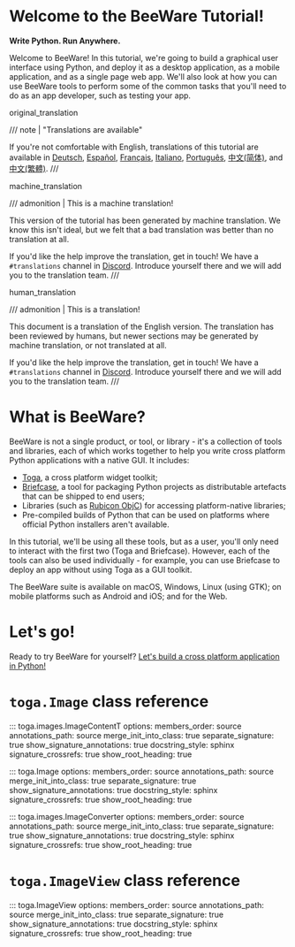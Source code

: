 # Welcome to the BeeWare Tutorial!

**Write Python. Run Anywhere.**

Welcome to BeeWare! In this tutorial, we're going to build a graphical
user interface using Python, and deploy it as a desktop application, as
a mobile application, and as a single page web app. We'll also look at
how you can use BeeWare tools to perform some of the common tasks that
you'll need to do as an app developer, such as testing your app.


original_translation

/// note | "Translations are available"

If you're not comfortable with English, translations of this tutorial are available in [Deutsch](https://docs.beeware.org/de), [Español](https://docs.beeware.org/es), [Français](https://docs.beeware.org/fr), [Italiano](https://docs.beeware.org/it), [Português](https://docs.beeware.org/pt), [中文(简体)](https://docs.beeware.org/zh-cn), and [中文(繁體)](https://docs.beeware.org/zh-tw).
///



machine_translation

/// admonition | This is a machine translation!

This version of the tutorial has been generated by machine translation.
We know this isn't ideal, but we felt that a bad translation was better
than no translation at all.

If you'd like the help improve the translation, get in touch! We have a
`#translations` channel in [Discord](https://beeware.org/bee/chat/).
Introduce yourself there and we will add you to the translation team.
///


human_translation

/// admonition | This is a translation!

This document is a translation of the English version. The translation
has been reviewed by humans, but newer sections may be generated by
machine translation, or not translated at all.

If you'd like the help improve the translation, get in touch! We have a
`#translations` channel in [Discord](https://beeware.org/bee/chat/).
Introduce yourself there and we will add you to the translation team.
///


# What is BeeWare?

BeeWare is not a single product, or tool, or library - it's a
collection of tools and libraries, each of which works together to help
you write cross platform Python applications with a native GUI. It
includes:

- [Toga](https://toga.beeware.org), a cross platform widget toolkit;
- [Briefcase](https://briefcase.beeware.org), a tool for packaging
  Python projects as distributable artefacts that can be shipped to end
  users;
- Libraries (such as [Rubicon ObjC](https://rubicon-objc.beeware.org))
  for accessing platform-native libraries;
- Pre-compiled builds of Python that can be used on platforms where
  official Python installers aren't available.

In this tutorial, we'll be using all these tools, but as a user,
you'll only need to interact with the first two (Toga and Briefcase).
However, each of the tools can also be used individually - for example,
you can use Briefcase to deploy an app without using Toga as a GUI
toolkit.

The BeeWare suite is available on macOS, Windows, Linux (using GTK); on
mobile platforms such as Android and iOS; and for the Web.

# Let's go!

Ready to try BeeWare for yourself?
[Let's build a cross platform application in
Python!](tutorial/tutorial-0.md)

# `toga.Image` class reference

::: toga.images.ImageContentT
    options:
      members_order: source
      annotations_path: source
      merge_init_into_class: true
      separate_signature: true
      show_signature_annotations: true
      docstring_style: sphinx
      signature_crossrefs: true
      show_root_heading: true

::: toga.Image
    options:
      members_order: source
      annotations_path: source
      merge_init_into_class: true
      separate_signature: true
      show_signature_annotations: true
      docstring_style: sphinx
      signature_crossrefs: true
      show_root_heading: true

::: toga.images.ImageConverter
    options:
      members_order: source
      annotations_path: source
      merge_init_into_class: true
      separate_signature: true
      show_signature_annotations: true
      docstring_style: sphinx
      signature_crossrefs: true
      show_root_heading: true

# `toga.ImageView` class reference

::: toga.ImageView
    options:
      members_order: source
      annotations_path: source
      merge_init_into_class: true
      separate_signature: true
      show_signature_annotations: true
      docstring_style: sphinx
      signature_crossrefs: true
      show_root_heading: true
